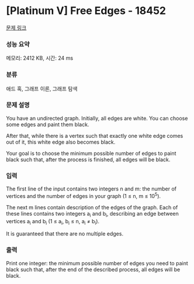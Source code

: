 # [Platinum V] Free Edges - 18452 

[문제 링크](https://www.acmicpc.net/problem/18452) 

### 성능 요약

메모리: 2412 KB, 시간: 24 ms

### 분류

애드 혹, 그래프 이론, 그래프 탐색

### 문제 설명

<p>You have an undirected graph. Initially, all edges are white. You can choose some edges and paint them black.</p>

<p>After that, while there is a vertex such that exactly one white edge comes out of it, this white edge also becomes black.</p>

<p>Your goal is to choose the minimum possible number of edges to paint black such that, after the process is finished, all edges will be black.</p>

### 입력 

 <p>The first line of the input contains two integers n and m: the number of vertices and the number of edges in your graph (1 ≤ n, m ≤ 10<sup>5</sup>).</p>

<p>The next m lines contain description of the edges of the graph. Each of these lines contains two integers a<sub>i</sub> and b<sub>i</sub>, describing an edge between vertices a<sub>i</sub> and b<sub>i</sub> (1 ≤ a<sub>i</sub>, b<sub>i</sub> ≤ n, a<sub>i</sub> ≠ b<sub>i</sub>).</p>

<p>It is guaranteed that there are no multiple edges.</p>

### 출력 

 <p>Print one integer: the minimum possible number of edges you need to paint black such that, after the end of the described process, all edges will be black.</p>

